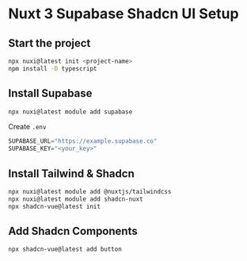# Nuxt 3 Supabase Shadcn UI Setup

## Start the project
```bash
npx nuxi@latest init <project-name>
npm install -D typescript
```

## Install Supabase 
```bash
npx nuxi@latest module add supabase
```

Create `.env`
```js
SUPABASE_URL="https://example.supabase.co"
SUPABASE_KEY="<your_key>"
```

## Install Tailwind & Shadcn
```bash
npx nuxi@latest module add @nuxtjs/tailwindcss
npx nuxi@latest module add shadcn-nuxt
npx shadcn-vue@latest init
```

## Add Shadcn Components
```bash
npx shadcn-vue@latest add button
```
